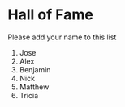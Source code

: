# Hall of Fame
Please add your name to this list

1. Jose
2. Alex
3. Benjamin
4. Nick
5. Matthew
6. Tricia
